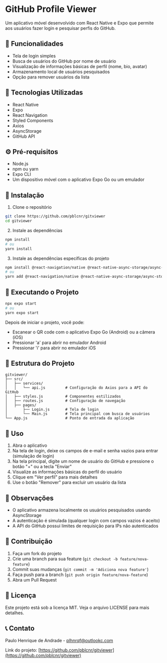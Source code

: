 # GitHub Profile Viewer

Um aplicativo móvel desenvolvido com React Native e Expo que permite aos usuários fazer login e pesquisar perfis do GitHub.

## 📱 Funcionalidades

- Tela de login simples
- Busca de usuários do GitHub por nome de usuário
- Visualização de informações básicas de perfil (nome, bio, avatar)
- Armazenamento local de usuários pesquisados
- Opção para remover usuários da lista

## 🚀 Tecnologias Utilizadas

- React Native
- Expo
- React Navigation
- Styled Components
- Axios
- AsyncStorage
- GitHub API

## ⚙️ Pré-requisitos

- Node.js
- npm ou yarn
- Expo CLI
- Um dispositivo móvel com o aplicativo Expo Go ou um emulador

## 🔧 Instalação

1. Clone o repositório
```bash
git clone https://github.com/pblcnr/gitviewer
cd gitviewer
```

2. Instale as dependências
```bash
npm install
# ou
yarn install
```

3. Instale as dependências específicas do projeto
```bash
npm install @react-navigation/native @react-native-async-storage/async-storage axios styled-components expo-status-bar @expo/vector-icons
# ou
yarn add @react-navigation/native @react-native-async-storage/async-storage axios styled-components expo-status-bar @expo/vector-icons
```

## 🚀 Executando o Projeto

```bash
npx expo start
# ou
yarn expo start
```

Depois de iniciar o projeto, você pode:
- Escanear o QR code com o aplicativo Expo Go (Android) ou a câmera (iOS)
- Pressionar 'a' para abrir no emulador Android
- Pressionar 'i' para abrir no emulador iOS

## 📂 Estrutura do Projeto

```
gitviewer/
├── src/
│   ├── services/
│   │   └── api.js         # Configuração do Axios para a API do GitHub
│   ├── styles.js          # Componentes estilizados
│   ├── routes.js          # Configuração de navegação
│   ├── pages/
│       ├── Login.js       # Tela de login
│       └── Main.js        # Tela principal com busca de usuários
└── App.js                 # Ponto de entrada da aplicação
```

## 🧭 Uso

1. Abra o aplicativo
2. Na tela de login, deixe os campos de e-mail e senha vazios para entrar (simulação de login)
3. Na tela principal, digite um nome de usuário do GitHub e pressione o botão "+" ou a tecla "Enviar"
4. Visualize as informações básicas do perfil do usuário
5. Clique em "Ver perfil" para mais detalhes
6. Use o botão "Remover" para excluir um usuário da lista

## 📝 Observações

- O aplicativo armazena localmente os usuários pesquisados usando AsyncStorage
- A autenticação é simulada (qualquer login com campos vazios é aceito)
- A API do GitHub possui limites de requisição para IPs não autenticados

## 🤝 Contribuição

1. Faça um fork do projeto
2. Crie uma branch para sua feature (`git checkout -b feature/nova-feature`)
3. Commit suas mudanças (`git commit -m 'Adiciona nova feature'`)
4. Faça push para a branch (`git push origin feature/nova-feature`)
5. Abra um Pull Request

## 📄 Licença

Este projeto está sob a licença MIT. Veja o arquivo LICENSE para mais detalhes.

## 📞 Contato

Paulo Henrique de Andrade - [plhnrqf@outlookc.com](mailto:plhnrqf@outlook.com)

Link do projeto: [https://github.com/pblcnr/gitviewer](https://github.com/pblcnr/gitviewer)
